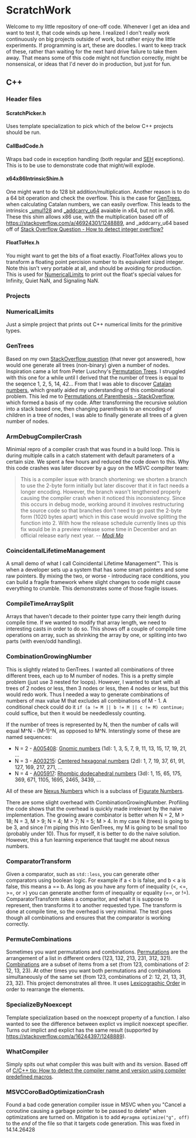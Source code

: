 # ScratchWork

Welcome to my little repository of one-off code. Whenever I get an idea and want to test it, that code winds up here. I realized I don't really work continuously on big projects outside of work, but rather enjoy the little experiments. If programming is art, these are doodles. I want to keep track of these, rather than waiting for the next hard drive failure to take them away. That means some of this code might not function correctly, might be nonsensical, or ideas that I'd never do in production, but just for fun.

## C++

### Header files

#### ScratchPicker.h

Uses template specialization to pick which of the below C++ projects should be run.

#### CallBadCode.h

Wraps bad code in exception handling (both regular and [SEH](https://en.wikipedia.org/wiki/Microsoft-specific_exception_handling_mechanisms) exceptions). This is to be use to demonstrate code that might/will explode.

#### x64x86IntrinsicShim.h

One might want to do 128 bit addition/multiplication. Another reason is to do a 64 bit operation and check the overflow. This is the case for [GenTrees](#gentrees), when calculating Catalan numbers, we can easily overflow. This leads to the intrinsics [\_umul128](https://msdn.microsoft.com/en-us/library/3dayytw9.aspx) and [\_addcarry_u64](https://software.intel.com/en-us/node/523867) avaiable in x64, but not in x86. These this shim allows x86 use, with the multiplication based off of https://stackoverflow.com/a/46924301/1248889, and \_addcarry_u64 based off of [Stack Overflow Question - How to detect integer overflow?](https://stackoverflow.com/questions/199333/how-to-detect-integer-overflow)

#### FloatToHex.h

You might want to get the bits of a float exactly. FloatToHex allows you to transform a floating point percision number to its equivalent sized integer. Note this isn't very portable at all, and should be avoiding for production. This is used for [NumericalLimits](numericallimits) to print out the float's special values for Infinity, Quiet NaN, and Signaling NaN.

### Projects

### NumericalLimits

Just a simple project that prints out C++ numerical limits for the primitive types.

### GenTrees

Based on my own [StackOverflow question](https://stackoverflow.com/q/50261225/1248889) (that never got answered), how would one generate all trees (non-binary) given a number of nodes. Inspiration came a lot from  Peter Luschny's [Permutation Trees](http://www.luschny.de/math/factorial/combi/PermutationTrees.html). I struggled with this one for a while until I derived that the number of trees is equal to the seqence 1, 2, 5, 14, 42... From that I was able to discover [Catalan numbers](https://en.wikipedia.org/wiki/Catalan_number), which greatly aided my understanding of this combinational problem. This led me to [Permutations of Parenthesis - StackOverflow](https://stackoverflow.com/a/3172190/1248889), which formed a basis of my code. After transforming the recursive solution into a stack based one, then changing parenthesis to an encoding of children in a tree of nodes, I was able to finally generate all trees of a given number of nodes.

### ArmDebugCompilerCrash

Minimial repro of a compiler crash that was found in a build loop. This is during multiple calls in a catch statement with default parameters of a certain size. We spent a few hours and reduced the code down to this. Why this code crashes was later discover by a guy on the MSVC compilter team:

> This is a compiler issue with branch shortening: we shorten a branch to use the 2-byte form initially but later discover that it in fact needs a longer encoding. However, the branch wasn't lengthened properly causing the compiler crash when it noticed this inconsistency.
> Since this occurs in debug mode, working around it involves restructuring the source code so that branches don't need to go past the 2-byte form (1020 bytes apart) which in this case would involve splitting the function into 2. With how the release schedule currently lines up this fix would be in a preview release some time in December and an official release early next year.
-- <cite>[Modi Mo](https://developercommunity.visualstudio.com/solutions/291627/view.html)</cite>

### CoincidentalLifetimeManagement

A small demo of what I call Coincidental Lifetime Management&trade;. This is when a developer sets up a system that has some smart pointers and some raw pointers. By mixing the two, or worse - introducing race conditions, you can build a fragile framework where slight changes to code might cause everything to crumble. This demonstrates some of those fragile issues.

### CompileTimeArraySplit

Arrays that haven't decade to their pointer type carry their length during compile time. If we wanted to modify that array length, we need to interesting casts in order to do so. This shows off a couple of compile time operations on array, such as shrinking the array by one, or spliting into two parts (with even/odd handling).

### CombinationGrowingNumber

This is slightly related to GenTrees. I wanted all combinations of three different trees, each up to M number of nodes. This is a pretty simple problem (just use 3 nested for loops). However, I wanted to start with all trees of 2 nodes or less, then 3 nodes or less, then 4 nodes or less, but this would redo work. Thus I needed a way to generate combinations of numbers of max value M that excludes all combinations of M - 1. A conditional check could do it `if (a != M || b != M || c != M) continue;` could suffice, but then it would be neededlessly counting.

If the number of trees is represented by N, then the number of calls will equal M^N - (M-1)^N, as opposed to M^N. Interstingly some of these are named sequences:

* N = 2 - [A005408](https://oeis.org/A005408): [Gnomic numbers](http://mathworld.wolfram.com/GnomonicNumber.html) (1d): 1, 3, 5, 7, 9, 11, 13, 15, 17, 19, 21, ...
* N = 3 - [A003215](https://oeis.org/A003215): [Centered hexagonal numbers](http://mathworld.wolfram.com/HexNumber.html) (2d): 1, 7, 19, 37, 61, 91, 127, 169, 217, 271, ...
* N = 4 - [A005917](https://oeis.org/A005917): [Rhombic dodecahedral numbers](http://mathworld.wolfram.com/RhombicDodecahedralNumber.html) (3d): 1, 15, 65, 175, 369, 671, 1105, 1695, 2465, 3439, ...

All of these are [Nexus Numbers](http://mathworld.wolfram.com/NexusNumber.html) which is a subclass of [Figurate Numbers](http://mathworld.wolfram.com/FigurateNumber.html).

There are some slight overhead with CombinationGrowingNumber. Profiling the code shows that the overhead is quickly made irrelevant by the naive implementation. The growing aware combinator is better when N = 2, M > 18; N = 3, M > 9; N = 4; M > 7; N = 5; M > 4. In my case N (trees) is going to be 3, and since I'm piping this into GenTrees, my M is going to be small too (probably under 10). Thus for myself, it is better to do the naive solution. However, this a fun learning experience that taught me about nexus numbers.

### ComparatorTransform

Given a comparator, such as `std::less`, you can generate other comparators using boolean logic. For example if a &lt; b is false, and b &lt; a is false, this means a == b. As long as you have any form of inequality (&lt;, &lt;=, &gt;=, or &gt;) you can generate another form of inequality or equality (==, or !=). ComparatorTransform takes a comparitor, and what it is suppose to represent, then transforms it to another requested type. The transform is done at compile time, so the overhead is very minimal. The test goes though all combinations and ensures that the comparator is working correctly.

### PermuteCombinations

Sometimes you want permutations and combinations. [Permutations](https://en.wikipedia.org/wiki/Permutation) are the arrangement of a list in different orders (123, 132, 213, 231, 312, 321). [Combinations](https://en.wikipedia.org/wiki/Combination) are a subset of items from a set (from 123, combinations of 2: 12, 13, 23). At other times you want both permutations and combinations simultaneously of the same set (from 123, combinations of 2: 12, 21, 13, 31, 23, 32). This project demonstrates all three. It uses [Lexicographic Order](https://en.wikipedia.org/wiki/Permutation#Generation_in_lexicographic_order) in order to rearrange the elements.

### SpecializeByNoexcept

Template specialization based on the noexcept property of a function. I also wanted to see the difference between explict vs implicit noexcept specifier. Turns out implict and explict has the same result (supported by https://stackoverflow.com/a/16244397/1248889).

### WhatCompiler

Simply spits out what compiler this was built with and its version. Based off of [C/C++ tip: How to detect the compiler name and version using compiler predefined macros](http://nadeausoftware.com/articles/2012/10/c_c_tip_how_detect_compiler_name_and_version_using_compiler_predefined_macros).

### MSVCCoroBadOptimizationCrash

Found a bad code generation compiler issue in MSVC when you "Cancel a coroutine causing a garbage pointer to be passed to delete" when optimizations are turned on. Mitgation is to add `#pragma optimize("g", off)` to the _end_ of the file so that it targets code generation. This was fixed in 14.14.26428

